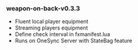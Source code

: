 ### weapon-on-back-v0.3.3
- Fluent local player equipment
- Streaming players equipment
- Define check interval in fxmanifest.lua
- Runs on OneSync Server with StateBag feature
